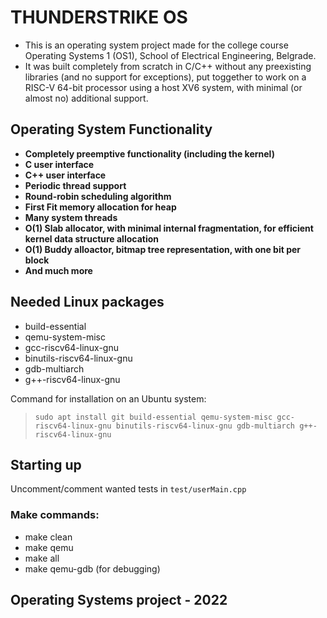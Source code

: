 # THUNDERSTRIKE OS
- This is an operating system project made for the college course Operating Systems 1 (OS1), School of Electrical Engineering, Belgrade.
- It was built completely from scratch in C/C++ without any preexisting libraries (and no support for exceptions), 
put toggether to work on a RISC-V 64-bit processor using a host XV6 system, with minimal (or almost no) additional support.

## Operating System Functionality
- **Completely preemptive functionality (including the kernel)**
- **C user interface**
- **C++ user interface**
- **Periodic thread support**
- **Round-robin scheduling algorithm**
- **First Fit memory allocation for heap**
- **Many system threads**
- **O(1) Slab allocator, with minimal internal fragmentation, for efficient kernel data structure allocation**
- **O(1) Buddy alloactor, bitmap tree representation, with one bit per block**
- **And much more**

## Needed Linux packages
- build-essential
- qemu-system-misc
- gcc-riscv64-linux-gnu
- binutils-riscv64-linux-gnu
- gdb-multiarch
- g++-riscv64-linux-gnu

Command for installation on an Ubuntu system:
>`sudo apt install git build-essential qemu-system-misc gcc-riscv64-linux-gnu binutils-riscv64-linux-gnu gdb-multiarch g++-riscv64-linux-gnu`

## Starting up

Uncomment/comment wanted tests in `test/userMain.cpp`

### Make commands:
- make clean
- make qemu
- make all
- make qemu-gdb (for debugging)

## Operating Systems project - 2022
